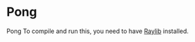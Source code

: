 # Pong
Pong
To compile and run this, you need to have <a href="https://www.raylib.com/">Raylib</a> installed.
